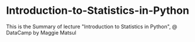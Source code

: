 # Introduction-to-Statistics-in-Python
This is the Summary of lecture "Introduction to Statistics in Python", @  DataCamp by Maggie Matsul
